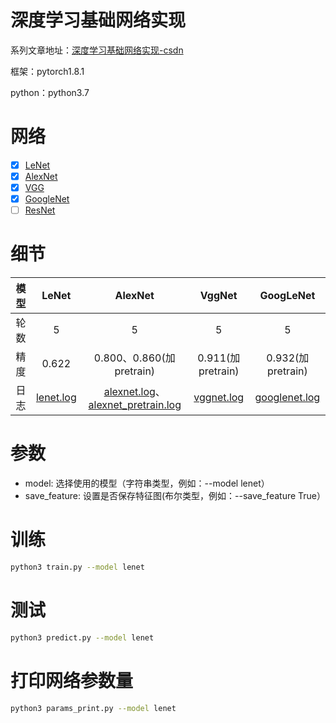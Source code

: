 # 深度学习基础网络实现
系列文章地址：[深度学习基础网络实现-csdn](https://blog.csdn.net/qq_37668436/article/details/116199117) 

框架：pytorch1.8.1

python：python3.7

# 网络
- [x] [LeNet](http://vision.stanford.edu/cs598_spring07/papers/Lecun98.pdf) 
- [x] [AlexNet](http://www.cs.toronto.edu/~fritz/absps/imagenet.pdf) 
- [x] [VGG](https://arxiv.org/pdf/1409.1556.pdf) 
- [x] [GoogleNet](https://arxiv.org/pdf/1409.4842.pdf) 
- [ ] [ResNet](https://arxiv.org/pdf/1512.03385.pdf) 

# 细节
|模型|LeNet|AlexNet|VggNet|GoogLeNet|
| :---: | :---: | :---: | :---: | :---: |
|轮数|5|5|5|5|
|精度|0.622|0.800、0.860(加pretrain)|0.911(加pretrain)|0.932(加pretrain)|
|日志|[lenet.log](./logs/lenet.log)|[alexnet.log](./logs/alexnet.log)、[alexnet_pretrain.log](./logs/alexnet_pretrain.log)|[vggnet.log](./logs/vgg16.log)|[googlenet.log](./logs/googlenet.log)|


# 参数
- model: 选择使用的模型（字符串类型，例如：--model lenet）
- save_feature: 设置是否保存特征图(布尔类型，例如：--save_feature True）

# 训练
```bash
python3 train.py --model lenet
```
# 测试
```bash
python3 predict.py --model lenet
```
# 打印网络参数量
```bash
python3 params_print.py --model lenet
```

